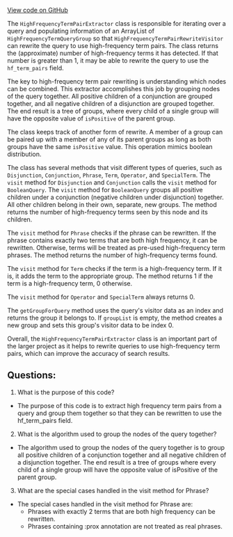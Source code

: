 [View code on GitHub](https://github.com/misbahsy/the-algorithm/src/java/com/twitter/search/earlybird/queryparser/HighFrequencyTermPairExtractor.java)

The `HighFrequencyTermPairExtractor` class is responsible for iterating over a query and populating information of an ArrayList of `HighFrequencyTermQueryGroup` so that `HighFrequencyTermPairRewriteVisitor` can rewrite the query to use high-frequency term pairs. The class returns the (approximate) number of high-frequency terms it has detected. If that number is greater than 1, it may be able to rewrite the query to use the `hf_term_pairs` field. 

The key to high-frequency term pair rewriting is understanding which nodes can be combined. This extractor accomplishes this job by grouping nodes of the query together. All positive children of a conjunction are grouped together, and all negative children of a disjunction are grouped together. The end result is a tree of groups, where every child of a single group will have the opposite value of `isPositive` of the parent group. 

The class keeps track of another form of rewrite. A member of a group can be paired up with a member of any of its parent groups as long as both groups have the same `isPositive` value. This operation mimics boolean distribution. 

The class has several methods that visit different types of queries, such as `Disjunction`, `Conjunction`, `Phrase`, `Term`, `Operator`, and `SpecialTerm`. The `visit` method for `Disjunction` and `Conjunction` calls the `visit` method for `BooleanQuery`. The `visit` method for `BooleanQuery` groups all positive children under a conjunction (negative children under disjunction) together. All other children belong in their own, separate, new groups. The method returns the number of high-frequency terms seen by this node and its children. 

The `visit` method for `Phrase` checks if the phrase can be rewritten. If the phrase contains exactly two terms that are both high frequency, it can be rewritten. Otherwise, terms will be treated as pre-used high-frequency term phrases. The method returns the number of high-frequency terms found. 

The `visit` method for `Term` checks if the term is a high-frequency term. If it is, it adds the term to the appropriate group. The method returns 1 if the term is a high-frequency term, 0 otherwise. 

The `visit` method for `Operator` and `SpecialTerm` always returns 0. 

The `getGroupForQuery` method uses the query's visitor data as an index and returns the group it belongs to. If `groupList` is empty, the method creates a new group and sets this group's visitor data to be index 0. 

Overall, the `HighFrequencyTermPairExtractor` class is an important part of the larger project as it helps to rewrite queries to use high-frequency term pairs, which can improve the accuracy of search results.
## Questions: 
 1. What is the purpose of this code?
- The purpose of this code is to extract high frequency term pairs from a query and group them together so that they can be rewritten to use the hf_term_pairs field.

2. What is the algorithm used to group the nodes of the query together?
- The algorithm used to group the nodes of the query together is to group all positive children of a conjunction together and all negative children of a disjunction together. The end result is a tree of groups where every child of a single group will have the opposite value of isPositive of the parent group.

3. What are the special cases handled in the visit method for Phrase?
- The special cases handled in the visit method for Phrase are:
  - Phrases with exactly 2 terms that are both high frequency can be rewritten.
  - Phrases containing :prox annotation are not treated as real phrases.